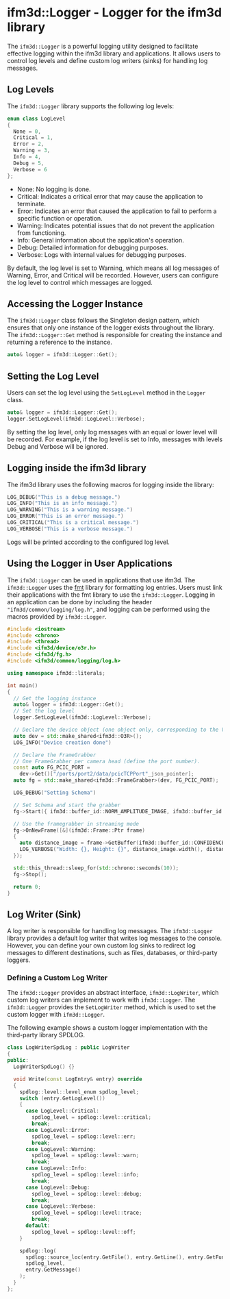 # ifm3d::Logger - Logger for the ifm3d library

The `ifm3d::Logger` is a powerful logging utility designed to facilitate effective logging within the ifm3d library and applications. It allows users to control log levels and define custom log writers (sinks) for handling log messages.

## Log Levels

The `ifm3d::Logger` library supports the following log levels:

```C++
enum class LogLevel
{
  None = 0,
  Critical = 1,
  Error = 2,
  Warning = 3,
  Info = 4,
  Debug = 5,
  Verbose = 6
};
```

- None: No logging is done.
- Critical: Indicates a critical error that may cause the application to terminate.
- Error: Indicates an error that caused the application to fail to perform a specific function or operation.
- Warning: Indicates potential issues that do not prevent the application from functioning.
- Info: General information about the application's operation.
- Debug: Detailed information for debugging purposes.
- Verbose: Logs with internal values for debugging purposes.

By default, the log level is set to Warning, which means all log messages of Warning, Error, and Critical will be recorded. However, users can configure the log level to control which messages are logged.

## Accessing the Logger Instance

The `ifm3d::Logger` class follows the Singleton design pattern, which ensures that only one instance of the logger exists throughout the library. The `ifm3d::Logger::Get` method is responsible for creating the instance and returning a reference to the instance.

```CPP
auto& logger = ifm3d::Logger::Get();
```

## Setting the Log Level

Users can set the log level using the `SetLogLevel` method in the `Logger` class.

```CPP
auto& logger = ifm3d::Logger::Get();
logger.SetLogLevel(ifm3d::LogLevel::Verbose);
```

By setting the log level, only log messages with an equal or lower level will be recorded. For example, if the log level is set to Info, messages with levels Debug and Verbose will be ignored.

## Logging inside the ifm3d library

The ifm3d library uses the following macros for logging inside the library:

```cpp
LOG_DEBUG("This is a debug message.")
LOG_INFO("This is an info message.")
LOG_WARNING("This is a warning message.")
LOG_ERROR("This is an error message.")
LOG_CRITICAL("This is a critical message.")
LOG_VERBOSE("This is a verbose message.")
```

Logs will be printed according to the configured log level.

## Using the Logger in User Applications

The `ifm3d::Logger` can be used in applications that use ifm3d. The `ifm3d::Logger` uses the [fmt](https://github.com/fmtlib/fmt) library for formatting log entries. Users must link their applications with the fmt library to use the `ifm3d::Logger`. Logging in an application can be done by including the header `"ifm3d/common/logging/log.h"`, and logging can be performed using the macros provided by `ifm3d::Logger`.

```CPP
#include <iostream>
#include <chrono>
#include <thread>
#include <ifm3d/device/o3r.h>
#include <ifm3d/fg.h>
#include <ifm3d/common/logging/log.h>

using namespace ifm3d::literals;

int main()
{
  // Get the logging instance
  auto& logger = ifm3d::Logger::Get();
  // Set the log level
  logger.SetLogLevel(ifm3d::LogLevel::Verbose);

  // Declare the device object (one object only, corresponding to the VPU)
  auto dev = std::make_shared<ifm3d::O3R>();
  LOG_INFO("Device creation done")

  // Declare the FrameGrabber
  // One FrameGrabber per camera head (define the port number).
  const auto FG_PCIC_PORT =
    dev->Get()["/ports/port2/data/pcicTCPPort"_json_pointer];
  auto fg = std::make_shared<ifm3d::FrameGrabber>(dev, FG_PCIC_PORT);

  LOG_DEBUG("Setting Schema")

  // Set Schema and start the grabber
  fg->Start({ ifm3d::buffer_id::NORM_AMPLITUDE_IMAGE, ifm3d::buffer_id::RADIAL_DISTANCE_IMAGE, ifm3d::buffer_id::XYZ, ifm3d::buffer_id::CONFIDENCE_IMAGE });

  // Use the framegrabber in streaming mode
  fg->OnNewFrame([&](ifm3d::Frame::Ptr frame)
  {
    auto distance_image = frame->GetBuffer(ifm3d::buffer_id::CONFIDENCE_IMAGE);
    LOG_VERBOSE("Width: {}, Height: {}", distance_image.width(), distance_image.width());
  });

  std::this_thread::sleep_for(std::chrono::seconds(10));
  fg->Stop();

  return 0;
}
```

## Log Writer (Sink)

A log writer is responsible for handling log messages. The `ifm3d::Logger` library provides a default log writer that writes log messages to the console. However, you can define your own custom log sinks to redirect log messages to different destinations, such as files, databases, or third-party loggers.

### Defining a Custom Log Writer

The `ifm3d::Logger` provides an abstract interface, `ifm3d::LogWriter`, which custom log writers can implement to work with `ifm3d::Logger`. The `ifm3d::Logger` provides the `SetLogWriter` method, which is used to set the custom logger with `ifm3d::Logger`.

The following example shows a custom logger implementation with the third-party library SPDLOG.

```cpp
class LogWriterSpdLog : public LogWriter
{
public:
  LogWriterSpdLog() {}

  void Write(const LogEntry& entry) override
  {
    spdlog::level::level_enum spdlog_level;
    switch (entry.GetLogLevel())
    {
      case LogLevel::Critical:
        spdlog_level = spdlog::level::critical;
        break;
      case LogLevel::Error:
        spdlog_level = spdlog::level::err;
        break;
      case LogLevel::Warning:
        spdlog_level = spdlog::level::warn;
        break;
      case LogLevel::Info:
        spdlog_level = spdlog::level::info;
        break;
      case LogLevel::Debug:
        spdlog_level = spdlog::level::debug;
        break;
      case LogLevel::Verbose:
        spdlog_level = spdlog::level::trace;
        break;
      default:
        spdlog_level = spdlog::level::off;
    }

    spdlog::log(
      spdlog::source_loc(entry.GetFile(), entry.GetLine(), entry.GetFunc()),
      spdlog_level,
      entry.GetMessage()
    );
  }
};
```

